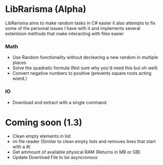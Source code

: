 # LibRarisma (Alpha)

LibRarisma aims to make random tasks in C# easier it also attempts to fix some of the personal issues I have with it and implements several extentsion methods that make interacting with files easier


### Math
 - Use Random functionality without declearing a new random in multiple places
 - Solve the quadratic formula (Not sure why you'd need this but oh well)
 - Convert negative numbers to positive (prevents square roots acting wierd.)

### IO
 - Download and extract with a single command



# Coming soon (1.3)
- Clean empty elements in list
- ini file reader (Similar to clean empty lists and removes lines that start with a #)
- Get ammount of available physical RAM (Returns in MB or GB)
- Update Download File to be asyncronous
